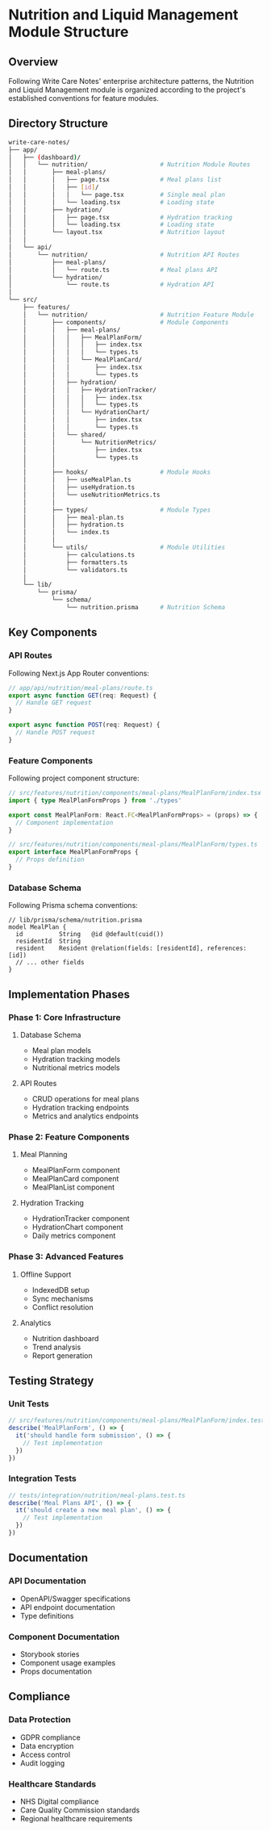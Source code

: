 # Nutrition and Liquid Management Module Structure

## Overview
Following Write Care Notes' enterprise architecture patterns, the Nutrition and Liquid Management module is organized according to the project's established conventions for feature modules.

## Directory Structure

```bash
write-care-notes/
├── app/
│   ├── (dashboard)/
│   │   └── nutrition/                    # Nutrition Module Routes
│   │       ├── meal-plans/
│   │       │   ├── page.tsx              # Meal plans list
│   │       │   ├── [id]/
│   │       │   │   └── page.tsx          # Single meal plan
│   │       │   └── loading.tsx           # Loading state
│   │       ├── hydration/
│   │       │   ├── page.tsx              # Hydration tracking
│   │       │   └── loading.tsx           # Loading state
│   │       └── layout.tsx                # Nutrition layout
│   │
│   └── api/
│       └── nutrition/                    # Nutrition API Routes
│           ├── meal-plans/
│           │   └── route.ts              # Meal plans API
│           └── hydration/
│               └── route.ts              # Hydration API
│
└── src/
    ├── features/
    │   └── nutrition/                    # Nutrition Feature Module
    │       ├── components/               # Module Components
    │       │   ├── meal-plans/
    │       │   │   ├── MealPlanForm/
    │       │   │   │   ├── index.tsx
    │       │   │   │   └── types.ts
    │       │   │   └── MealPlanCard/
    │       │   │       ├── index.tsx
    │       │   │       └── types.ts
    │       │   ├── hydration/
    │       │   │   ├── HydrationTracker/
    │       │   │   │   ├── index.tsx
    │       │   │   │   └── types.ts
    │       │   │   └── HydrationChart/
    │       │   │       ├── index.tsx
    │       │   │       └── types.ts
    │       │   └── shared/
    │       │       └── NutritionMetrics/
    │       │           ├── index.tsx
    │       │           └── types.ts
    │       │
    │       ├── hooks/                    # Module Hooks
    │       │   ├── useMealPlan.ts
    │       │   ├── useHydration.ts
    │       │   └── useNutritionMetrics.ts
    │       │
    │       ├── types/                    # Module Types
    │       │   ├── meal-plan.ts
    │       │   ├── hydration.ts
    │       │   └── index.ts
    │       │
    │       └── utils/                    # Module Utilities
    │           ├── calculations.ts
    │           ├── formatters.ts
    │           └── validators.ts
    │
    └── lib/
        └── prisma/
            └── schema/
                └── nutrition.prisma      # Nutrition Schema

```

## Key Components

### API Routes
Following Next.js App Router conventions:
```typescript
// app/api/nutrition/meal-plans/route.ts
export async function GET(req: Request) {
  // Handle GET request
}

export async function POST(req: Request) {
  // Handle POST request
}
```

### Feature Components
Following project component structure:
```typescript
// src/features/nutrition/components/meal-plans/MealPlanForm/index.tsx
import { type MealPlanFormProps } from './types'

export const MealPlanForm: React.FC<MealPlanFormProps> = (props) => {
  // Component implementation
}

// src/features/nutrition/components/meal-plans/MealPlanForm/types.ts
export interface MealPlanFormProps {
  // Props definition
}
```

### Database Schema
Following Prisma schema conventions:
```prisma
// lib/prisma/schema/nutrition.prisma
model MealPlan {
  id          String   @id @default(cuid())
  residentId  String
  resident    Resident @relation(fields: [residentId], references: [id])
  // ... other fields
}
```

## Implementation Phases

### Phase 1: Core Infrastructure
1. Database Schema
   - Meal plan models
   - Hydration tracking models
   - Nutritional metrics models

2. API Routes
   - CRUD operations for meal plans
   - Hydration tracking endpoints
   - Metrics and analytics endpoints

### Phase 2: Feature Components
1. Meal Planning
   - MealPlanForm component
   - MealPlanCard component
   - MealPlanList component

2. Hydration Tracking
   - HydrationTracker component
   - HydrationChart component
   - Daily metrics component

### Phase 3: Advanced Features
1. Offline Support
   - IndexedDB setup
   - Sync mechanisms
   - Conflict resolution

2. Analytics
   - Nutrition dashboard
   - Trend analysis
   - Report generation

## Testing Strategy

### Unit Tests
```typescript
// src/features/nutrition/components/meal-plans/MealPlanForm/index.test.tsx
describe('MealPlanForm', () => {
  it('should handle form submission', () => {
    // Test implementation
  })
})
```

### Integration Tests
```typescript
// tests/integration/nutrition/meal-plans.test.ts
describe('Meal Plans API', () => {
  it('should create a new meal plan', () => {
    // Test implementation
  })
})
```

## Documentation

### API Documentation
- OpenAPI/Swagger specifications
- API endpoint documentation
- Type definitions

### Component Documentation
- Storybook stories
- Component usage examples
- Props documentation

## Compliance

### Data Protection
- GDPR compliance
- Data encryption
- Access control
- Audit logging

### Healthcare Standards
- NHS Digital compliance
- Care Quality Commission standards
- Regional healthcare requirements
